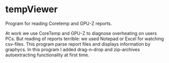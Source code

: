 # tempViewer
Program for reading Coretemp and GPU-Z reports.

At work we use CoreTemp and GPU-Z to diagnose overheating on users PCs. But reading of reports terrible: we used Notepad or Excel for watching csv-files.
This program parse report files and displays information by graphycs.
In this program I added drag-n-drop and zip-archives autoextracting functionality at first time.
